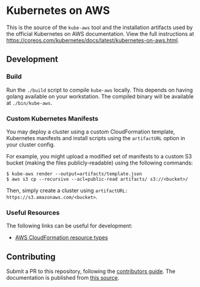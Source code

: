 # Kubernetes on AWS

This is the source of the `kube-aws` tool and the installation artifacts used by the official Kubernetes on AWS documentation.
View the full instructions at https://coreos.com/kubernetes/docs/latest/kubernetes-on-aws.html.

## Development

### Build

Run the `./build` script to compile `kube-aws` locally.
This depends on having golang available on your workstation.
The compiled binary will be available at `./bin/kube-aws`.

### Custom Kubernetes Manifests

You may deploy a cluster using a custom CloudFormation template, Kubernetes manifests and install scripts using the `artifactURL` option in your cluster config.

For example, you might upload a modified set of manifests to a custom S3 bucket (making the files publicly-readable) using the following commands:

```
$ kube-aws render --output=artifacts/template.json
$ aws s3 cp --recursive --acl=public-read artifacts/ s3://<bucket>/
```

Then, simply create a cluster using `artifactURL: https://s3.amazonaws.com/<bucket>`.

### Useful Resources

The following links can be useful for development:

- [AWS CloudFormation resource types](http://docs.aws.amazon.com/AWSCloudFormation/latest/UserGuide/aws-template-resource-type-ref.html)

## Contributing

Submit a PR to this repository, following the [contributors guide](../../CONTRIBUTING.md).
The documentation is published from [this source](../../Documentation/kubernetes-on-aws.md).


